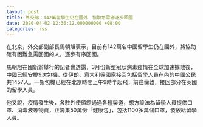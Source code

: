 ```yaml
---
layout: post
title: 外交部：142萬留學生仍在國外　協助急需者逐步回國
date: 2020-04-02 12:36:12.000000000 +08:00
categories: rss
---
```


在北京，外交部副部長馬朝旭表示，目前有142萬名中國留學生仍在國外，將協助確有困難急需回國的人，逐步有序回國。


馬朝旭在國新辦舉行的記者會透露，3月份新型冠狀病毒疫情在全球加速擴散後，中國已經安排9次包機，從伊朗、意大利等國家接回包括留學人員在內的中國公民共1457人。一架包機已經在北京時間上午9時半起飛，前往倫敦，接回部分在英國的留學人員。

他又說，疫情發生後，各駐外使領館通過各種渠道，想方設法為留學人員提供口罩、消毒液等物資，正籌集50萬份「健康包」，包括1100多萬個口罩，發放給留學人員。
